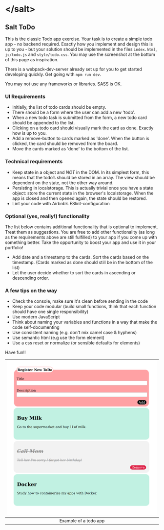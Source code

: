 # &lt;/salt&gt;

## Salt ToDo

This is the classic Todo app exercise. Your task is to create a simple todo app - no backend required.
Exactly how you implement and design this is up to you - but your solution should be implemented in the files `index.html`, `js/todo.js` and `style/todo.css`. You may use the screenshot at the bottom of this page as inspiration.

There is a webpack-dev-server already set up for you to get started developing quickly. Get going with `npm run dev`.

You may not use any frameworks or libraries. SASS is OK.

### UI Requirements
* Initially, the list of todo cards should be empty.
* There should be a form where the user can add a new 'todo'.
* When a new todo task is submitted from the form, a new todo card should be appended to the list.
* Clicking on a todo card should visually mark the card as done. Exactly how is up to you.
* Add a remove-button to cards marked as 'done'. When the button is clicked, the card should be removed from the board.
* Move the cards marked as 'done' to the bottom of the list.

### Technical requirements
* Keep state in a object and *NOT* in the DOM. In its simplest form, this means that the todo’s should be stored in an array. The view should be dependent on the state, not the other way around.
* Persisting in localstorage. This is actually trivial once you have a state object: store the current state in the browser's localstorage. When the app is closed and then opened again, the state should be restored.
* Lint your code with Airbnb’s ESlint-configuration

### Optional (yes, really!) functionality
The list below contains additional functionality that is optional to implement. Treat them as suggestions.
You are free to add other functionality (as long as the requirements above are still fulfilled) to your app if you come up with something better. Take the opportunity to boost your app and use it in your portfolio!
* Add date and a timestamp to the cards. Sort the cards based on the timestamp. (Cards marked as done should still be in the bottom of the list)
* Let the user decide whether to sort the cards in ascending or descending order.

### A few tips on the way
* Check the console, make sure it's clean before sending in the code
* Keep your code modular (build small functions, think that each function should have one single responsibility)
* Use modern JavaScript
* Think about naming your variables and functions in a way that make the code self-documenting
* Use consistent naming (e.g. don't mix camel case & hyphens)
* Use semantic html (e.g use the form element)
* Use a css reset or normalize (or sensible defaults for elements)

Have fun!!

| ![Todo](todo.png) |
|:---:|
| Example of a todo app |
